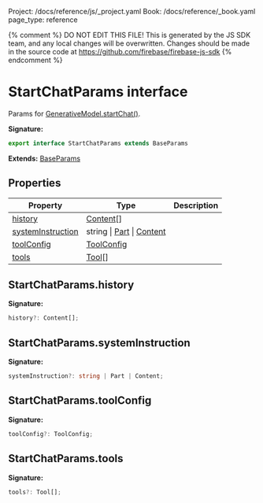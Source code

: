 Project: /docs/reference/js/_project.yaml
Book: /docs/reference/_book.yaml
page_type: reference

{% comment %}
DO NOT EDIT THIS FILE!
This is generated by the JS SDK team, and any local changes will be
overwritten. Changes should be made in the source code at
https://github.com/firebase/firebase-js-sdk
{% endcomment %}

# StartChatParams interface
Params for [GenerativeModel.startChat()](./ai.generativemodel.md#generativemodelstartchat)<!-- -->.

<b>Signature:</b>

```typescript
export interface StartChatParams extends BaseParams 
```
<b>Extends:</b> [BaseParams](./ai.baseparams.md#baseparams_interface)

## Properties

|  Property | Type | Description |
|  --- | --- | --- |
|  [history](./ai.startchatparams.md#startchatparamshistory) | [Content](./ai.content.md#content_interface)<!-- -->\[\] |  |
|  [systemInstruction](./ai.startchatparams.md#startchatparamssysteminstruction) | string \| [Part](./ai.md#part) \| [Content](./ai.content.md#content_interface) |  |
|  [toolConfig](./ai.startchatparams.md#startchatparamstoolconfig) | [ToolConfig](./ai.toolconfig.md#toolconfig_interface) |  |
|  [tools](./ai.startchatparams.md#startchatparamstools) | [Tool](./ai.md#tool)<!-- -->\[\] |  |

## StartChatParams.history

<b>Signature:</b>

```typescript
history?: Content[];
```

## StartChatParams.systemInstruction

<b>Signature:</b>

```typescript
systemInstruction?: string | Part | Content;
```

## StartChatParams.toolConfig

<b>Signature:</b>

```typescript
toolConfig?: ToolConfig;
```

## StartChatParams.tools

<b>Signature:</b>

```typescript
tools?: Tool[];
```
